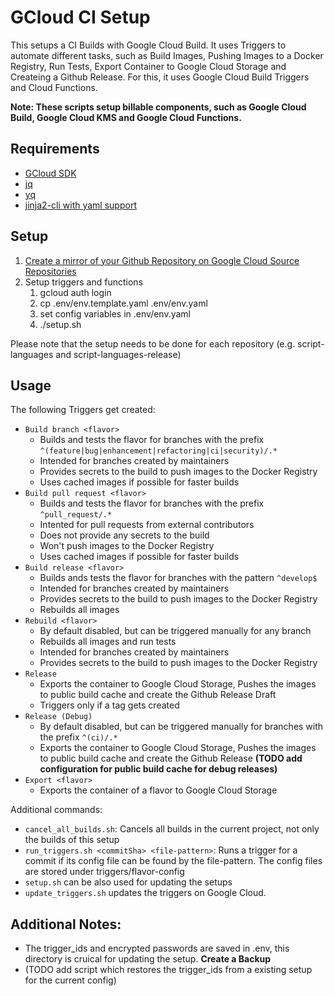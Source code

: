 # GCloud CI Setup

This setups a CI Builds with Google Cloud Build. It uses Triggers to automate different tasks, such as Build Images, Pushing Images to a Docker Registry, Run Tests, Export Container to Google Cloud Storage and Createing a Github Release. For this, it uses Google Cloud Build Triggers and Cloud Functions.

**Note: These scripts setup billable components, such as Google Cloud Build, Google Cloud KMS and Google Cloud Functions.**

## Requirements

- [GCloud SDK](https://cloud.google.com/sdk/docs/quickstarts)
- [jq](https://stedolan.github.io/jq/)
- [yq](https://pypi.org/project/yq/)
- [jinja2-cli with yaml support](https://pypi.org/project/jinja2-cli/)

## Setup

1. [Create a mirror of your Github Repository on Google Cloud Source Repositories](https://cloud.google.com/source-repositories/docs/mirroring-a-github-repository)
2. Setup triggers and functions
    1. gcloud auth login
    2. cp .env/env.template.yaml .env/env.yaml
    3. set config variables in .env/env.yaml
    4. ./setup.sh

Please note that the setup needs to be done for each repository (e.g. script-languages and script-languages-release)
## Usage

The following Triggers get created:

- `Build branch <flavor>`
  - Builds and tests the flavor for branches with the prefix `^(feature|bug|enhancement|refactoring|ci|security)/.*`
  - Intended for branches created by maintainers
  - Provides secrets to the build to push images to the Docker Registry
  - Uses cached images if possible for faster builds
- `Build pull request <flavor>`
  - Builds and tests the flavor for branches with the prefix `^pull_request/.*`
  - Intented for pull requests from external contributors
  - Does not provide any secrets to the build
  - Won't push images to the Docker Registry
  - Uses cached images if possible for faster builds
- `Build release <flavor>`
  - Builds ands tests the flavor for branches with the pattern `^develop$`
  - Intended for branches created by maintainers
  - Provides secrets to the build to push images to the Docker Registry
  - Rebuilds all images
- `Rebuild <flavor>`
  - By default disabled, but can be triggered manually for any branch
  - Rebuilds all images and run tests
  - Intended for branches created by maintainers
  - Provides secrets to the build to push images to the Docker Registry
- `Release`
  - Exports the container to Google Cloud Storage, Pushes the images to public build cache and create the Github Release Draft
  - Triggers only if a tag gets created
- `Release (Debug)`
  - By default disabled, but can be triggered manually for branches with the prefix `^(ci)/.*`
  - Exports the container to Google Cloud Storage, Pushes the images to public build cache and create the Github Release **(TODO add configuration for public build cache for debug releases)**
- `Export <flavor>`
  - Exports the container of a flavor to Google Cloud Storage

Additional commands:

- `cancel_all_builds.sh`: Cancels all builds in the current project, not only the builds of this setup
- `run_triggers.sh <commitSha> <file-pattern>`: Runs a trigger for a commit if its config file can be found by the file-pattern. The config files are stored under triggers/flavor-config
- `setup.sh` can be also used for updating the setups
- `update_triggers.sh` updates the triggers on Google Cloud.

## Additional Notes:
- The trigger_ids and encrypted passwords are saved in .env, this directory is cruical for updating the setup. **Create a Backup**
- (TODO add script which restores the trigger_ids from a existing setup for the current config)
